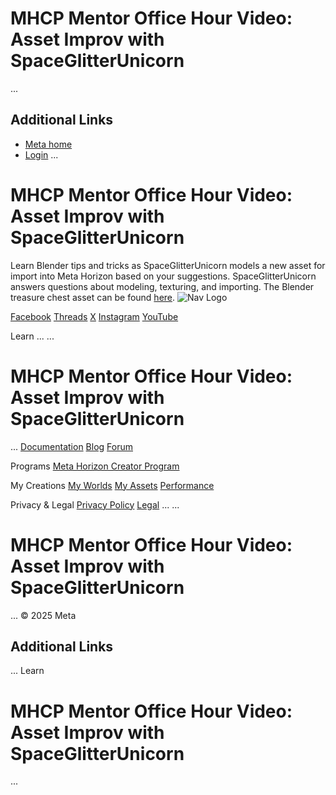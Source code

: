 # MHCP Mentor Office Hour Video: Asset Improv with SpaceGlitterUnicorn
...
## Additional Links
- [Meta home](https://developers.meta.com/horizon-worlds/)
- [Login](https://developers.meta.com/login/?redirect_uri=https%3A%2F%2Fdevelopers.meta.com%2Fhorizon-worlds%2Flearn%2Fdocumentation%2Fmhcp-program%2Fcommunity-tutorials%2Fasset-improv-with-spaceglitterunicorn%2F)
...
# MHCP Mentor Office Hour Video: Asset Improv with SpaceGlitterUnicorn

  Learn Blender tips and tricks as SpaceGlitterUnicorn models a new asset for
import into Meta Horizon based on your suggestions. SpaceGlitterUnicorn answers
questions about modeling, texturing, and importing. The Blender treasure chest asset can be found [here](https://drive.google.com/file/d/1RU0LZZ7T8kEO9GZG5v1bVbK-1ugY3E_o/view).    ![Nav Logo](https://static.xx.fbcdn.net/rsrc.php/yE/r/3SoBlk8EqOQ.svg)


[Facebook](https://www.facebook.com/MetaHorizon/)
[Threads](https://www.threads.com/@metahorizon)
[X](https://x.com/MetaHorizon)
[Instagram](https://www.instagram.com/metahorizon/)
[YouTube](https://www.youtube.com/@MetaQuestVR)

 Learn
...
...
# MHCP Mentor Office Hour Video: Asset Improv with SpaceGlitterUnicorn
...
[Documentation](https://developers.meta.com/horizon-worlds/learn/documentation/)
[Blog](https://developers.meta.com/horizon/blog/)
[Forum](https://communityforums.atmeta.com/t5/Creator-Forum/ct-p/Meta_Horizon_Creator_Forums)

 Programs
[Meta Horizon Creator Program](https://developers.meta.com/horizon-worlds/programs/)

 My Creations
[My Worlds](https://horizon.meta.com/creator/worlds_all/?utm_source=horizon_worlds_creator)
[My Assets](https://horizon.meta.com/creator/assets/?utm_source=horizon_worlds_creator)
[Performance](https://horizon.meta.com/creator/performance/traces/?utm_source=horizon_worlds_creator)

 Privacy & Legal
[Privacy Policy](https://www.meta.com/legal/privacy-policy/)
[Legal](https://www.meta.com/legal/supplemental-terms-of-service/)
...
...
# MHCP Mentor Office Hour Video: Asset Improv with SpaceGlitterUnicorn
...
 © 2025 Meta

## Additional Links
...
      Learn
# MHCP Mentor Office Hour Video: Asset Improv with SpaceGlitterUnicorn
...
